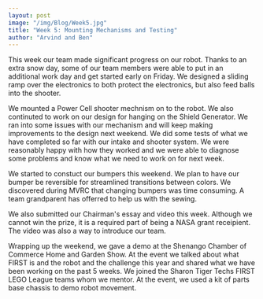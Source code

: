 ```yaml
---
layout: post
image: "/img/Blog/Week5.jpg"
title: "Week 5: Mounting Mechanisms and Testing"
author: "Arvind and Ben"
---
```


This week our team made significant progress on our robot. Thanks to an extra snow day, some of our team members were able to put in an additional work day and get started early on Friday. We designed a sliding ramp over the electronics to both protect the electronics, but also feed balls into the shooter.

We mounted a Power Cell shooter mechnism on to the robot. We also continuted to work on our design for hanging on the Shield Generator. We ran into some issues with our mechanism and will keep making improvements to the design next weekend. We did some tests of what we have completed so far with our intake and shooter system. We were reasonably happy with how they worked and we were able to diagnose some problems and know what we need to work on for next week. 

We started to constuct our bumpers this weekend. We plan to have our bumper be reversible for streamlined transitions between colors. We discovered during MVRC that changing bumpers was time consuming. A team grandparent has offerred to help us with the sewing.

We also submitted our Chairman's essay and video this week. Although we cannot win the prize, it is a required part of being a NASA grant receipient. The video was also a way to introduce our team.

Wrapping up the weekend, we gave a demo at the Shenango Chamber of Commerce Home and Garden Show. At the event we talked about what FIRST is and the robot and the challenge this year and shared what we have been working on the past 5 weeks. We joined the Sharon Tiger Techs FIRST LEGO League teams whom we mentor.  At the event, we used a kit of parts base chassis to demo robot movement.
